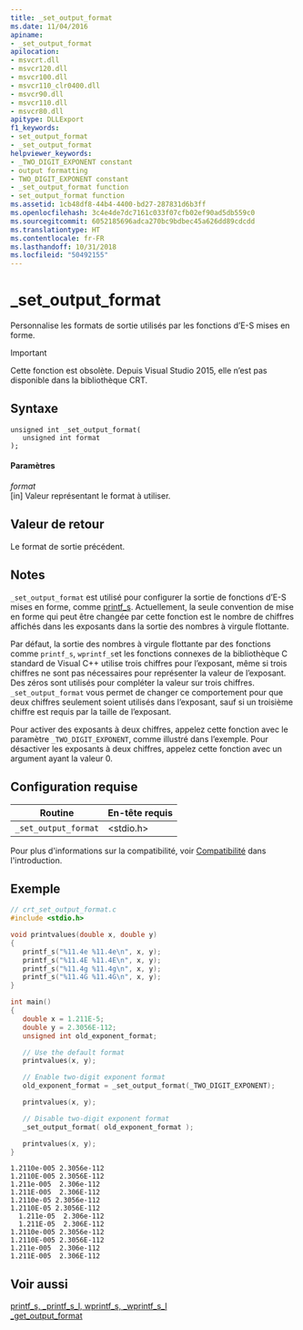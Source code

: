 ```yaml
---
title: _set_output_format
ms.date: 11/04/2016
apiname:
- _set_output_format
apilocation:
- msvcrt.dll
- msvcr120.dll
- msvcr100.dll
- msvcr110_clr0400.dll
- msvcr90.dll
- msvcr110.dll
- msvcr80.dll
apitype: DLLExport
f1_keywords:
- set_output_format
- _set_output_format
helpviewer_keywords:
- _TWO_DIGIT_EXPONENT constant
- output formatting
- TWO_DIGIT_EXPONENT constant
- _set_output_format function
- set_output_format function
ms.assetid: 1cb48df8-44b4-4400-bd27-287831d6b3ff
ms.openlocfilehash: 3c4e4de7dc7161c033f07cfb02ef90ad5db559c0
ms.sourcegitcommit: 6052185696adca270bc9bdbec45a626dd89cdcdd
ms.translationtype: HT
ms.contentlocale: fr-FR
ms.lasthandoff: 10/31/2018
ms.locfileid: "50492155"
---
```

# <a name="setoutputformat"></a>_set_output_format

Personnalise les formats de sortie utilisés par les fonctions d’E-S mises en forme.

> [!IMPORTANT]
>  Cette fonction est obsolète. Depuis Visual Studio 2015, elle n’est pas disponible dans la bibliothèque CRT.

## <a name="syntax"></a>Syntaxe

```
unsigned int _set_output_format(
   unsigned int format
);
```

#### <a name="parameters"></a>Paramètres

*format*<br/>
[in] Valeur représentant le format à utiliser.

## <a name="return-value"></a>Valeur de retour

Le format de sortie précédent.

## <a name="remarks"></a>Notes

`_set_output_format` est utilisé pour configurer la sortie de fonctions d’E-S mises en forme, comme [printf_s](../c-runtime-library/reference/printf-s-printf-s-l-wprintf-s-wprintf-s-l.md). Actuellement, la seule convention de mise en forme qui peut être changée par cette fonction est le nombre de chiffres affichés dans les exposants dans la sortie des nombres à virgule flottante.

Par défaut, la sortie des nombres à virgule flottante par des fonctions comme `printf_s`, `wprintf_s`et les fonctions connexes de la bibliothèque C standard de Visual C++ utilise trois chiffres pour l’exposant, même si trois chiffres ne sont pas nécessaires pour représenter la valeur de l’exposant. Des zéros sont utilisés pour compléter la valeur sur trois chiffres. `_set_output_format` vous permet de changer ce comportement pour que deux chiffres seulement soient utilisés dans l’exposant, sauf si un troisième chiffre est requis par la taille de l’exposant.

Pour activer des exposants à deux chiffres, appelez cette fonction avec le paramètre `_TWO_DIGIT_EXPONENT`, comme illustré dans l’exemple. Pour désactiver les exposants à deux chiffres, appelez cette fonction avec un argument ayant la valeur 0.

## <a name="requirements"></a>Configuration requise

|Routine|En-tête requis|
|-------------|---------------------|
|`_set_output_format`|\<stdio.h>|

Pour plus d'informations sur la compatibilité, voir [Compatibilité](../c-runtime-library/compatibility.md) dans l'introduction.

## <a name="example"></a>Exemple

```C
// crt_set_output_format.c
#include <stdio.h>

void printvalues(double x, double y)
{
   printf_s("%11.4e %11.4e\n", x, y);
   printf_s("%11.4E %11.4E\n", x, y);
   printf_s("%11.4g %11.4g\n", x, y);
   printf_s("%11.4G %11.4G\n", x, y);
}

int main()
{
   double x = 1.211E-5;
   double y = 2.3056E-112;
   unsigned int old_exponent_format;

   // Use the default format
   printvalues(x, y);

   // Enable two-digit exponent format
   old_exponent_format = _set_output_format(_TWO_DIGIT_EXPONENT);

   printvalues(x, y);

   // Disable two-digit exponent format
   _set_output_format( old_exponent_format );

   printvalues(x, y);
}
```

```Output
1.2110e-005 2.3056e-112
1.2110E-005 2.3056E-112
1.211e-005  2.306e-112
1.211E-005  2.306E-112
1.2110e-05 2.3056e-112
1.2110E-05 2.3056E-112
  1.211e-05  2.306e-112
  1.211E-05  2.306E-112
1.2110e-005 2.3056e-112
1.2110E-005 2.3056E-112
1.211e-005  2.306e-112
1.211E-005  2.306E-112
```

## <a name="see-also"></a>Voir aussi

[printf_s, _printf_s_l, wprintf_s, _wprintf_s_l](../c-runtime-library/reference/printf-s-printf-s-l-wprintf-s-wprintf-s-l.md)<br/>
[_get_output_format](../c-runtime-library/get-output-format.md)